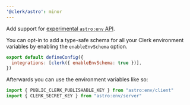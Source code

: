 ```yaml
---
'@clerk/astro': minor
---
```


Add support for [experimental `astro:env` API](https://docs.astro.build/en/reference/configuration-reference/#experimentalenv).

You can opt-in to add a type-safe schema for all your Clerk environment variables by enabling the `enableEnvSchema` option.

```js
export default defineConfig({
  integrations: [clerk({ enableEnvSchema: true })],
})
```

Afterwards you can use the environment variables like so:

```js
import { PUBLIC_CLERK_PUBLISHABLE_KEY } from "astro:env/client"
import { CLERK_SECRET_KEY } from "astro:env/server"
```
